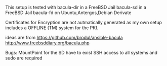This setup is tested with
bacula-dir in a FreeBSD Jail
bacula-sd in a FreeBSD Jail
bacula-fd on Ubuntu,Antergos,Debian Derivate

Certificates for Encryption are not autmatically generated as my own setup includes a OFFLINE (TM) system for the PKI.

ideas are from 
https://github.com/brodul/ansible-bacula
http://www.freebsddiary.org/bacula.php

Bugs:
MountPoint for the SD have to exist
SSH access to all systems and sudo are required

